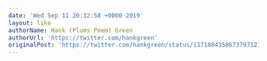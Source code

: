 ```yaml
---
date: 'Wed Sep 11 20:32:58 +0000 2019'
layout: like
authorName: Hank (Plums Poem) Green
authorUrl: 'https://twitter.com/hankgreen'
originalPost: 'https://twitter.com/hankgreen/status/1171884358673797121'
---
```

